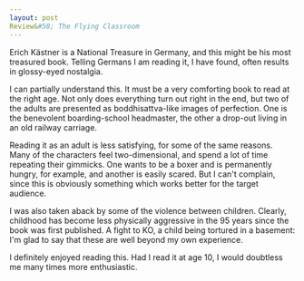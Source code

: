 ```yaml
---
layout: post
Review&#58; The Flying Classroom
---
```




Erich Kästner is a National Treasure in Germany, and this might be his most treasured book. Telling Germans I am reading it, I have found, often results in glossy-eyed nostalgia.

I can partially understand this. It must be a very comforting book to read at the right age. Not only does everything turn out right in the end, but two of the adults are presented as boddhisattva-like images of perfection. One is the benevolent boarding-school headmaster, the other a drop-out living in an old railway carriage.

Reading it as an adult is less satisfying, for some of the same reasons. Many of the characters feel two-dimensional, and spend a lot of time repeating their gimmicks. One wants to be a boxer and is permanently hungry, for example, and another is easily scared. But I can't complain, since this is obviously something which works better for the target audience.

I was also taken aback by some of the violence between children. Clearly, childhood has become less physically aggressive in the 95 years since the book was first published. A fight to KO, a child being tortured in a basement: I'm glad to say that these are well beyond my own experience.

I definitely enjoyed reading this. Had I read it at age 10, I would doubtless me many times more enthusiastic.